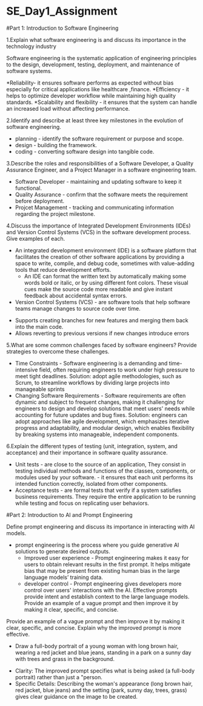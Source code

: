 # SE_Day1_Assignment

#Part 1: Introduction to Software Engineering

1.Explain what software engineering is and discuss its importance in the technology industry

Software engineering is the systematic application of engineering principles to the design, development, testing, deployment, and maintenance of software systems.

*Reliability- it ensures software performs as expected without bias especially for critical applications like healthcare ,finance. 
*Efficiency - it helps to optimize developer workflow while maintaining high quality standards.
*Scalability and flexibility - it ensures that the system can handle an increased load without affecting performance.

2.Identify and describe at least three key milestones in the evolution of software engineering. 
* planning - identify the software requirement or purpose and scope.
* design - building the framework. 
* coding - converting software design into tangible code.

3.Describe the roles and responsibilities of a Software Developer, a Quality Assurance Engineer, and a Project Manager in a software engineering team.
* Software Developer - maintaining and updating software to keep it functional. 
* Quality Assurance - confirm that the software meets the requirement before deployment.
* Projcet Management - tracking and communicating information regarding the project milestone.
  
4.Discuss the importance of Integrated Development Environments (IDEs) and Version Control Systems (VCS) in the software development process. Give examples of each.
* An integrated development environment (IDE) is a software platform that facilitates the creation of other software applications by providing a space to write, compile, and debug code, sometimes with value-adding tools that reduce development efforts.
  - An IDE can format the written text by automatically making some words bold or italic, or by using different font colors. These visual cues make the source code more readable and give instant feedback about accidental syntax errors.
* Version Control Systems (VCS) - are software tools that help software teams manage changes to source code over time.
 - Supports creating branches for new features and merging them back into the main code.
 - Allows reverting to previous versions if new changes introduce errors

5.What are some common challenges faced by software engineers? Provide strategies to overcome these challenges.
* Time Constraints - Software engineering is a demanding and time-intensive field, often requiring engineers to work under high pressure to meet tight deadlines.
 Solution: adopt agile methodologies, such as Scrum, to streamline workflows by dividing large projects into manageable sprints
* Changing Software Requirements - Software requirements are often dynamic and subject to frequent changes, making it challenging for engineers to design and develop solutions that meet users' needs while accounting for future updates and bug fixes. 
Solution: engineers can adopt approaches like agile development, which emphasizes iterative progress and adaptability, and modular design, which enables flexibility by breaking systems into manageable, independent components.

6.Explain the different types of testing (unit, integration, system, and acceptance) and their importance in software quality assurance.
* Unit tests - are close to the source of an application, They consist in testing individual methods and functions of the classes, components, or modules used by your software. - it ensures that each unit performs its intended function correctly, isolated from other components.
* Acceptance tests - are formal tests that verify if a system satisfies business requirements. They require the entire application to be running while testing and focus on replicating user behaviors.

#Part 2: Introduction to AI and Prompt Engineering

Define prompt engineering and discuss its importance in interacting with AI models.
* prompt engineering  is the process where you guide generative AI solutions to generate desired outputs.
  - Improved user experience - Prompt engineering makes it easy for users to obtain relevant results in the first prompt. It helps mitigate bias that may be present from existing human bias in the large language models’ training data.
  - developer control - Prompt engineering gives developers more control over users' interactions with the AI. Effective prompts provide intent and establish context to the large language models. Provide an example of a vague prompt and then improve it by making it clear, specific, and concise.

Provide an example of a vague prompt and then improve it by making it clear, specific, and concise. Explain why the improved prompt is more effective.
* Draw a full-body portrait of a young woman with long brown hair, wearing a red jacket and blue jeans, standing in a park on a sunny day with trees and grass in the background.
 - Clarity: The improved prompt specifies what is being asked (a full-body portrait) rather than just a "person.
 - Specific Details: Describing the woman's appearance (long brown hair, red jacket, blue jeans) and the setting (park, sunny day, trees, grass) gives clear guidance on the image to be created.
